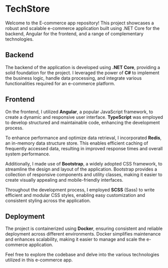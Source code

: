 # TechStore

Welcome to the E-commerce app repository! This project showcases a robust and scalable e-commerce application built using .NET Core for the backend, Angular for the frontend, and a range of complementary technologies.

## Backend

The backend of the application is developed using **.NET Core**, providing a solid foundation for the project. I leveraged the power of **C#** to implement the business logic, handle data processing, and integrate various functionalities required for an e-commerce platform.

## Frontend

On the frontend, I utilized **Angular**, a popular JavaScript framework, to create a dynamic and responsive user interface. **TypeScript** was employed to develop structured and maintainable code, enhancing the development process.

To enhance performance and optimize data retrieval, I incorporated **Redis**, an in-memory data structure store. This enables efficient caching of frequently accessed data, resulting in improved response times and overall system performance.

Additionally, I made use of **Bootstrap**, a widely adopted CSS framework, to streamline the design and layout of the application. Bootstrap provides a collection of responsive components and utility classes, making it easier to create visually appealing and mobile-friendly interfaces.

Throughout the development process, I employed **SCSS** (Sass) to write efficient and modular CSS styles, enabling easy customization and consistent styling across the application.

## Deployment

The project is containerized using **Docker**, ensuring consistent and reliable deployment across different environments. Docker simplifies maintenance and enhances scalability, making it easier to manage and scale the e-commerce application.

Feel free to explore the codebase and delve into the various technologies utilized in this e-commerce app.
